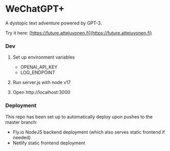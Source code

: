 # WeChatGPT+

A dystopic text adventure powered by GPT-3.

Try it here: [https://future.attejuvonen.fi](https://future.attejuvonen.fi)

### Dev

1. Set up environment variables
    - OPENAI_API_KEY
    - LOG_ENDPOINT

2. Run server.js with node v17

3. Open http://localhost:3000

### Deployment

This repo has been set up to automatically deploy upon pushes to the master branch:
- Fly.io NodeJS backend deployment (which also serves static frontend if needed)
- Netlify static frontend deployment